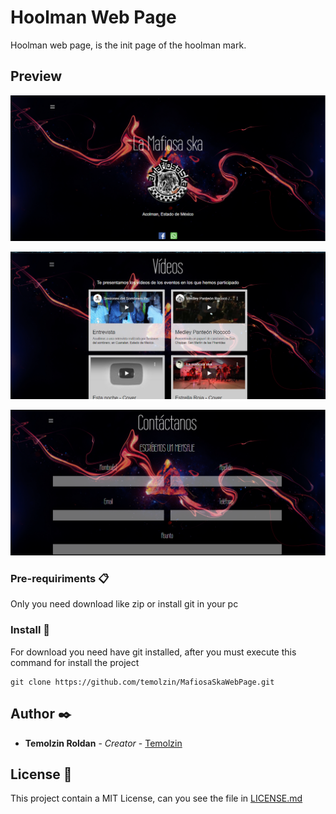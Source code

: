 # Hoolman Web Page

Hoolman web page,
is the init page of the hoolman mark.

## Preview

[![Preview Mafiosa Ska WebPage](https://github.com/temolzin/MafiosaSkaWebPage/blob/master/assets/images/gh_1.png)](https://github.com/temolzin/MafiosaSkaWebPage/blob/master/assets/images/gh_1.png)

[![Preview Mafiosa Ska WebPage](https://github.com/temolzin/MafiosaSkaWebPage/blob/master/assets/images/gh_2.png)](https://github.com/temolzin/MafiosaSkaWebPage/blob/master/assets/images/gh_2.png)

[![Preview Mafiosa Ska WebPage](https://github.com/temolzin/MafiosaSkaWebPage/blob/master/assets/images/gh_3.png)](https://github.com/temolzin/MafiosaSkaWebPage/blob/master/assets/images/gh_3.png)

### Pre-requiriments 📋

Only you need download like zip or install git in your pc

### Install 🔧

For download you need have git installed, after you must execute this command for install the project 

```
git clone https://github.com/temolzin/MafiosaSkaWebPage.git
```

## Author ✒️


* **Temolzin Roldan** - *Creator* - [Temolzin](https://github.com/temolzin)


## License 📄

This project contain a MIT License, can you see the file in [LICENSE.md](https://github.com/temolzin/MafiosaSkaWebPage/blob/master/LICENSE)


